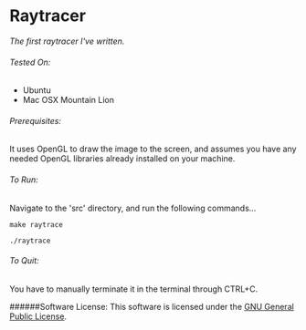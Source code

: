 Raytracer
=========

*The first raytracer I've written.*





###### Tested On:

* Ubuntu
* Mac OSX Mountain Lion

###### Prerequisites:

It uses OpenGL to draw the image to the screen, and assumes you have any needed OpenGL libraries already installed on your machine.



###### To Run:

Navigate to the 'src' directory, and run the following commands...

```
make raytrace

./raytrace
```

###### To Quit:

You have to manually terminate it in the terminal through CTRL+C.

######Software License:
This software is licensed under the [GNU General Public License](http://en.wikipedia.org/wiki/GNU_General_Public_License).
